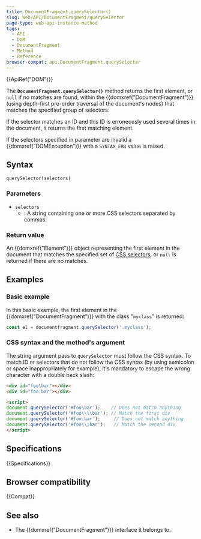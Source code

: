 ```yaml
---
title: DocumentFragment.querySelector()
slug: Web/API/DocumentFragment/querySelector
page-type: web-api-instance-method
tags:
  - API
  - DOM
  - DocumentFragment
  - Method
  - Reference
browser-compat: api.DocumentFragment.querySelector
---
```


{{ApiRef("DOM")}}

The **`DocumentFragment.querySelector()`** method returns the
first element, or `null` if no matches are found, within the
{{domxref("DocumentFragment")}} (using depth-first pre-order traversal of the
document's nodes) that matches the specified group of selectors.

If the selector matches an ID and this ID is erroneously used several times in the
document, it returns the first matching element.

If the selectors specified in parameter are invalid a {{domxref("DOMException")}} with
a `SYNTAX_ERR` value is raised.

## Syntax

```js-nolint
querySelector(selectors)
```

### Parameters

- `selectors`
  - : A string containing one or more CSS selectors separated by
    commas.

### Return value

An {{domxref("Element")}} object representing the first element in the document
that matches the specified set of [CSS selectors](/en-US/docs/Web/CSS/CSS_Selectors), or `null` is returned if there are no matches.

## Examples

### Basic example

In this basic example, the first element in the {{domxref("DocumentFragment")}} with
the class "`myclass`" is returned:

```js
const el = documentfragment.querySelector('.myclass');
```

### CSS syntax and the method's argument

The string argument pass to `querySelector` must follow the CSS syntax. To
match ID or selectors that do not follow the CSS syntax (by using semicolon or space
inappropriately for example), it's mandatory to escape the wrong character with a
double back slash:

```html
<div id="foo\bar"></div>
<div id="foo:bar"></div>

<script>
document.querySelector('#foo\bar');    // Does not match anything
document.querySelector('#foo\\\\bar'); // Match the first div
document.querySelector('#foo:bar');     // Does not match anything
document.querySelector('#foo\\:bar');   // Match the second div
</script>
```

## Specifications

{{Specifications}}

## Browser compatibility

{{Compat}}

## See also

- The {{domxref("DocumentFragment")}} interface it belongs to.
